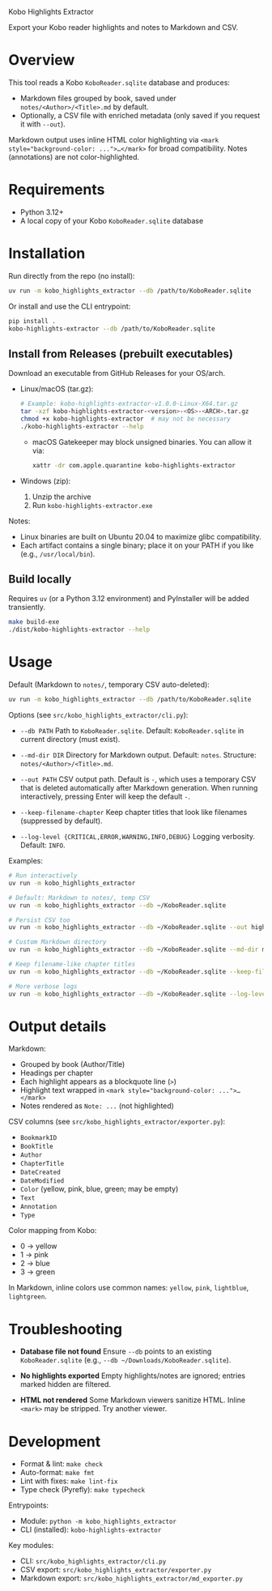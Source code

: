Kobo Highlights Extractor
 
 Export your Kobo reader highlights and notes to Markdown and CSV.
 
 # Overview
 This tool reads a Kobo `KoboReader.sqlite` database and produces:
 - Markdown files grouped by book, saved under `notes/<Author>/<Title>.md` by default.
 - Optionally, a CSV file with enriched metadata (only saved if you request it with `--out`).
 
 Markdown output uses inline HTML color highlighting via `<mark style="background-color: ...">…</mark>` for broad compatibility. Notes (annotations) are not color-highlighted.
 
 # Requirements
 - Python 3.12+
 - A local copy of your Kobo `KoboReader.sqlite` database
 
 # Installation
Run directly from the repo (no install):
 
 ```bash
 uv run -m kobo_highlights_extractor --db /path/to/KoboReader.sqlite
 ```
 
 Or install and use the CLI entrypoint:
 
 ```bash
 pip install .
 kobo-highlights-extractor --db /path/to/KoboReader.sqlite
 ```
 
## Install from Releases (prebuilt executables)
Download an executable from GitHub Releases for your OS/arch.

- Linux/macOS (tar.gz):
  ```bash
  # Example: kobo-highlights-extractor-v1.0.0-Linux-X64.tar.gz
  tar -xzf kobo-highlights-extractor-<version>-<OS>-<ARCH>.tar.gz
  chmod +x kobo-highlights-extractor  # may not be necessary
  ./kobo-highlights-extractor --help
  ```
  - macOS Gatekeeper may block unsigned binaries. You can allow it via:
    ```bash
    xattr -dr com.apple.quarantine kobo-highlights-extractor
    ```

- Windows (zip):
  1. Unzip the archive
  2. Run `kobo-highlights-extractor.exe`

Notes:
- Linux binaries are built on Ubuntu 20.04 to maximize glibc compatibility.
- Each artifact contains a single binary; place it on your PATH if you like (e.g., `/usr/local/bin`).

## Build locally
Requires `uv` (or a Python 3.12 environment) and PyInstaller will be added transiently.

```bash
make build-exe
./dist/kobo-highlights-extractor --help
```

# Usage
Default (Markdown to `notes/`, temporary CSV auto-deleted):
 
 ```bash
 uv run -m kobo_highlights_extractor --db /path/to/KoboReader.sqlite
 ```
 
 Options (see `src/kobo_highlights_extractor/cli.py`):
 
 - `--db PATH`
   Path to `KoboReader.sqlite`. Default: `KoboReader.sqlite` in current directory (must exist).
 
 - `--md-dir DIR`
   Directory for Markdown output. Default: `notes`. Structure: `notes/<Author>/<Title>.md`.
 
 - `--out PATH`
  CSV output path. Default is `-`, which uses a temporary CSV that is deleted automatically after Markdown generation.
  When running interactively, pressing Enter will keep the default `-`.
 
 - `--keep-filename-chapter`
   Keep chapter titles that look like filenames (suppressed by default).
 
 - `--log-level {CRITICAL,ERROR,WARNING,INFO,DEBUG}`
   Logging verbosity. Default: `INFO`.
 
 Examples:
 
 ```bash
 # Run interactively
 uv run -m kobo_highlights_extractor

 # Default: Markdown to notes/, temp CSV
 uv run -m kobo_highlights_extractor --db ~/KoboReader.sqlite
 
 # Persist CSV too
 uv run -m kobo_highlights_extractor --db ~/KoboReader.sqlite --out highlights.csv
 
 # Custom Markdown directory
 uv run -m kobo_highlights_extractor --db ~/KoboReader.sqlite --md-dir my_notes
 
 # Keep filename-like chapter titles
 uv run -m kobo_highlights_extractor --db ~/KoboReader.sqlite --keep-filename-chapter
 
 # More verbose logs
 uv run -m kobo_highlights_extractor --db ~/KoboReader.sqlite --log-level DEBUG
 ```
 
 # Output details
 Markdown:
 - Grouped by book (Author/Title)
 - Headings per chapter
 - Each highlight appears as a blockquote line (`>`)
 - Highlight text wrapped in `<mark style="background-color: ...">…</mark>`
 - Notes rendered as `Note: ...` (not highlighted)
 
 CSV columns (see `src/kobo_highlights_extractor/exporter.py`):
 - `BookmarkID`
 - `BookTitle`
 - `Author`
 - `ChapterTitle`
 - `DateCreated`
 - `DateModified`
 - `Color` (yellow, pink, blue, green; may be empty)
 - `Text`
 - `Annotation`
 - `Type`
 
 Color mapping from Kobo:
 - 0 → yellow
 - 1 → pink
 - 2 → blue
 - 3 → green
 
 In Markdown, inline colors use common names: `yellow`, `pink`, `lightblue`, `lightgreen`.
 
 # Troubleshooting
 - __Database file not found__
   Ensure `--db` points to an existing `KoboReader.sqlite` (e.g., `--db ~/Downloads/KoboReader.sqlite`).
 
 - __No highlights exported__
   Empty highlights/notes are ignored; entries marked hidden are filtered.
 
 - __HTML not rendered__
   Some Markdown viewers sanitize HTML. Inline `<mark>` may be stripped. Try another viewer.
 
 # Development
 - Format & lint: `make check`
 - Auto-format: `make fmt`
 - Lint with fixes: `make lint-fix`
 - Type check (Pyrefly): `make typecheck`
 
 Entrypoints:
 - Module: `python -m kobo_highlights_extractor`
 - CLI (installed): `kobo-highlights-extractor`
 
 Key modules:
 - CLI: `src/kobo_highlights_extractor/cli.py`
 - CSV export: `src/kobo_highlights_extractor/exporter.py`
 - Markdown export: `src/kobo_highlights_extractor/md_exporter.py`